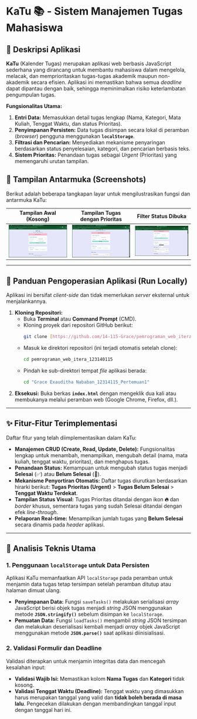 # KaTu 📚 - Sistem Manajemen Tugas Mahasiswa

## 🌟 Deskripsi Aplikasi

**KaTu** (Kalender Tugas) merupakan aplikasi web berbasis JavaScript sederhana yang dirancang untuk membantu mahasiswa dalam mengelola, melacak, dan memprioritaskan tugas-tugas akademik maupun non-akademik secara efisien. Aplikasi ini memastikan bahwa semua *deadline* dapat dipantau dengan baik, sehingga meminimalkan risiko keterlambatan pengumpulan tugas.

**Fungsionalitas Utama:**
1.  **Entri Data:** Memasukkan detail tugas lengkap (Nama, Kategori, Mata Kuliah, Tenggat Waktu, dan status Prioritas).
2.  **Penyimpanan Persisten:** Data tugas disimpan secara lokal di peramban (*browser*) pengguna menggunakan **`localStorage`**.
3.  **Filtrasi dan Pencarian:** Menyediakan mekanisme penyaringan berdasarkan status penyelesaian, kategori, dan pencarian berbasis teks.
4.  **Sistem Prioritas:** Penandaan tugas sebagai *Urgent* (Prioritas) yang memengaruhi urutan tampilan.

## 📸 Tampilan Antarmuka (Screenshots)

Berikut adalah beberapa tangkapan layar untuk mengilustrasikan fungsi dan antarmuka KaTu:

| Tampilan Awal (Kosong) | Tampilan Tugas dengan Prioritas | Filter Status Dibuka |
| :---: | :---: | :---: |
| ![Tampilan Awal](Screenshot/tampilanAwal.png) | ![Tampilan Tugas Prioritas](Screenshot/TampilanTugasPrioritas.png) | ![Filter Status](Screenshot/FIlterStatus.png) |

---

## 🚀 Panduan Pengoperasian Aplikasi (Run Locally)

Aplikasi ini bersifat *client-side* dan tidak memerlukan *server* eksternal untuk menjalankannya.

1.  **Kloning Repositori:**
    * Buka **Terminal** atau **Command Prompt** (CMD).
    * Kloning proyek dari repositori GitHub berikut:
        ```bash
        git clone [https://github.com/14-115-Grace/pemrograman_web_itera_123140115.git](https://github.com/14-115-Grace/pemrograman_web_itera_123140115.git)
        ```
    * Masuk ke direktori repositori (ini terjadi otomatis setelah clone):
        ```bash
        cd pemrograman_web_itera_123140115
        ```
    * Pindah ke sub-direktori tempat *file* aplikasi berada:
        ```bash
        cd "Grace Exauditha Nababan_12314115_Pertemuan1" 
        ```
2.  **Eksekusi:** Buka berkas **`index.html`** dengan mengeklik dua kali atau membukanya melalui peramban web (Google Chrome, Firefox, dll.).

---

## ✨ Fitur-Fitur Terimplementasi

Daftar fitur yang telah diimplementasikan dalam KaTu:

* **Manajemen CRUD (Create, Read, Update, Delete):** Fungsionalitas lengkap untuk menambah, menampilkan, mengubah detail (nama, mata kuliah, tenggat waktu, prioritas), dan menghapus tugas.
* **Penandaan Status:** Kemampuan untuk mengubah status tugas menjadi **Selesai** (✅) atau **Belum Selesai** (🔄).
* **Mekanisme Penyortiran Otomatis:** Daftar tugas diurutkan berdasarkan hirarki berikut: **Tugas Prioritas (Urgent)** > **Tugas Belum Selesai** > **Tenggat Waktu Terdekat**.
* **Tampilan Status Visual:** Tugas Prioritas ditandai dengan ikon **🔥** dan *border* khusus, sementara tugas yang sudah Selesai ditandai dengan efek *line-through*.
* **Pelaporan Real-time:** Menampilkan jumlah tugas yang **Belum Selesai** secara dinamis pada *header* aplikasi.

---

## 🧠 Analisis Teknis Utama

### 1. Penggunaan `localStorage` untuk Data Persisten

Aplikasi KaTu memanfaatkan API `localStorage` pada peramban untuk menjamin data tugas tetap tersimpan setelah peramban ditutup atau halaman dimuat ulang.

* **Penyimpanan Data:** Fungsi `saveTasks()` melakukan serialisasi *array* JavaScript berisi objek tugas menjadi *string* JSON menggunakan metode **`JSON.stringify()`** sebelum disimpan ke `localStorage`.
* **Pemuatan Data:** Fungsi `loadTasks()` mengambil *string* JSON tersimpan dan melakukan deserialisasi kembali menjadi *array* objek JavaScript menggunakan metode **`JSON.parse()`** saat aplikasi diinisialisasi.

### 2. Validasi Formulir dan Deadline

Validasi diterapkan untuk menjamin integritas data dan mencegah kesalahan input:

* **Validasi Wajib Isi:** Memastikan kolom **Nama Tugas** dan **Kategori** tidak kosong.
* **Validasi Tenggat Waktu (Deadline):** Tenggat waktu yang dimasukkan harus merupakan tanggal yang valid dan **tidak boleh berada di masa lalu**. Pengecekan dilakukan dengan membandingkan tanggal input dengan tanggal hari ini.
